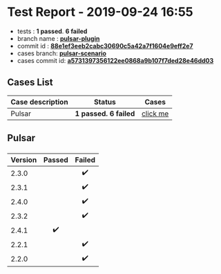 # Test Report - 2019-09-24 16:55

- tests  : **1 passed**. **6 failed**
- branch name : **[pulsar-plugin](https://github.com/apache/incubator-skywalking/tree/pulsar-plugin)**
- commit id : **[88e1ef3eeb2cabc30690c5a42a7f1604e9eff2e7](https://github.com/apache/incubator-skywalking/commit/88e1ef3eeb2cabc30690c5a42a7f1604e9eff2e7)**
- cases branch: **[pulsar-scenario](https://github.com/SkywalkingTest/skywalking-autotest-scenarios/tree/pulsar-scenario)**
- cases commit id: **[a5731397356122ee0868a9b107f7ded28e46dd03](https://github.com/SkywalkingTest/skywalking-autotest-scenarios/commit/a5731397356122ee0868a9b107f7ded28e46dd03)**

## Cases List

| Case description | Status | Cases|
|:-----|:-----:|:-----:|
|Pulsar| **1 passed. 6 failed**| [click me](#pulsar) |

## Pulsar

### 
|  Version     | Passed | Failed|
|:------------- |:-------:|:-----:|
| 2.3.0  | |:heavy_check_mark:|
| 2.3.1  | |:heavy_check_mark:|
| 2.4.0  | |:heavy_check_mark:|
| 2.3.2  | |:heavy_check_mark:|
| 2.4.1  | :heavy_check_mark:||
| 2.2.1  | |:heavy_check_mark:|
| 2.2.0  | |:heavy_check_mark:|

